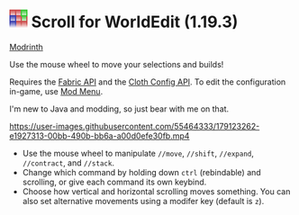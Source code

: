 # ![](src/main/resources/assets/scroll-for-worldedit/icon.png) Scroll for WorldEdit (1.19.3)

[Modrinth](https://modrinth.com/mod/scroll-for-worldedit)

Use the mouse wheel to move your selections and builds!

Requires the [Fabric API](https://modrinth.com/mod/fabric-api/) and the [Cloth Config API](https://modrinth.com/mod/cloth-config). To edit the configuration in-game, use [Mod Menu](https://modrinth.com/mod/modmenu).

I'm new to Java and modding, so just bear with me on that.

https://user-images.githubusercontent.com/55464333/179123262-e1927313-00bb-490b-bb6a-a00d0efe30fb.mp4

- Use the mouse wheel to manipulate `//move`, `//shift`, `//expand`, `//contract`, and `//stack`.
- Change which command by holding down `ctrl` (rebindable) and scrolling, or give each command its own keybind.
- Choose how vertical and horizontal scrolling moves something. You can also set alternative movements using a modifer key (default is `z`).

